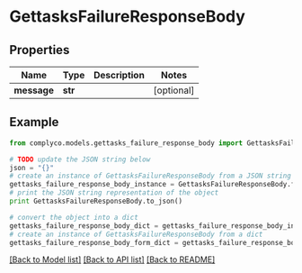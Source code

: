 # GettasksFailureResponseBody


## Properties

Name | Type | Description | Notes
------------ | ------------- | ------------- | -------------
**message** | **str** |  | [optional] 

## Example

```python
from complyco.models.gettasks_failure_response_body import GettasksFailureResponseBody

# TODO update the JSON string below
json = "{}"
# create an instance of GettasksFailureResponseBody from a JSON string
gettasks_failure_response_body_instance = GettasksFailureResponseBody.from_json(json)
# print the JSON string representation of the object
print GettasksFailureResponseBody.to_json()

# convert the object into a dict
gettasks_failure_response_body_dict = gettasks_failure_response_body_instance.to_dict()
# create an instance of GettasksFailureResponseBody from a dict
gettasks_failure_response_body_form_dict = gettasks_failure_response_body.from_dict(gettasks_failure_response_body_dict)
```
[[Back to Model list]](../README.md#documentation-for-models) [[Back to API list]](../README.md#documentation-for-api-endpoints) [[Back to README]](../README.md)


